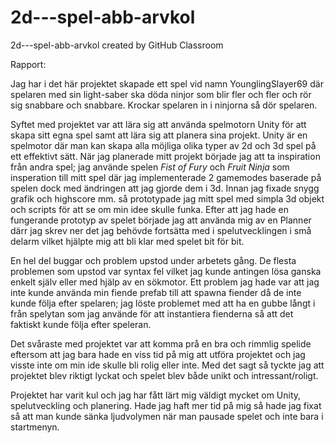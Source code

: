 # 2d---spel-abb-arvkol
2d---spel-abb-arvkol created by GitHub Classroom


Rapport:

Jag har i det här projektet skapade ett spel vid namn YounglingSlayer69 där spelaren med sin light-saber ska döda ninjor som blir fler och fler och rör sig snabbare och snabbare. Krockar spelaren in i ninjorna så dör spelaren.

Syftet med projektet var att lära sig att använda spelmotorn Unity för att skapa sitt egna spel samt att lära sig att planera sina projekt. Unity är en spelmotor där man kan skapa alla möjliga olika typer av 2d och 3d spel på ett effektivt sätt. När jag planerade mitt projekt började jag att ta inspiration från andra spel; jag använde spelen _Fist of Fury_ och _Fruit Ninja_ som insperation till mitt spel där jag implementerade 2 gamemodes baserade på spelen dock med ändringen att jag gjorde dem i 3d. Innan jag fixade snygg grafik och highscore mm. så prototypade jag mitt spel med simpla 3d objekt och scripts för att se om min idee skulle funka. Efter att jag hade en fungerande prototyp av spelet började jag att använda mig av en Planner därr jag skrev ner det jag behövde fortsätta med i spelutvecklingen i små delarm vilket hjälpte mig att bli klar med spelet bit för bit.

En hel del buggar och problem upstod under arbetets gång. De flesta problemen som upstod var syntax fel vilket jag kunde antingen lösa ganska enkelt själv eller med hjälp av en sökmotor. Ett problem jag hade var att jag inte kunde använda min fiende prefab till att spawna fiender då de inte kunde följa efter spelaren; jag löste problemet med att ha en gubbe långt i från spelytan som jag använde för att instantiera fienderna så att det faktiskt kunde följa efter speleran.

Det svåraste med projektet var att komma prå en bra och rimmlig spelide eftersom att jag bara hade en viss tid på mig att utföra projektet och jag visste inte om min ide skulle bli rolig eller inte. Med det sagt så tyckte jag att projektet blev riktigt lyckat och spelet blev både unikt och intressant/roligt.

Projektet har varit kul och jag har fått lärt mig väldigt mycket om Unity, spelutveckling och planering. Hade jag haft mer tid på mig så hade jag fixat så att man kunde sänka ljudvolymen när man pausade spelet och inte bara i startmenyn.

